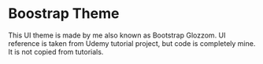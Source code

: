 # Boostrap Theme

This UI theme is made by me also known as Bootstrap Glozzom. UI reference is taken from Udemy tutorial project, but code is completely mine. It is not copied from tutorials.
